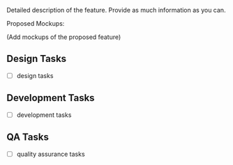 <!-- Please note that Fractal was rewritten from scratch and our current focus is on the main branch
or the latest nightly build. Some features missing in the stable release are already available
in the development version. To avoid duplicates and unnecessary issues, please check that your
request is for something that is not yet implemented and doesn’t have an existing issue open. -->

Detailed description of the feature. Provide as much information as you can.

Proposed Mockups:

(Add mockups of the proposed feature)

## Design Tasks

* [ ]  design tasks

## Development Tasks

* [ ]  development tasks

## QA Tasks

* [ ]  quality assurance tasks
